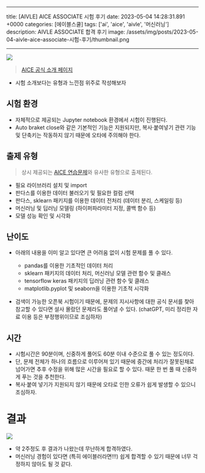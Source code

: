 

---
title: [AIVLE] AICE ASSOCIATE 시험 후기
date: 2023-05-04 14:28:31.891 +0000
categories: [에이블스쿨]
tags: ['ai', 'aice', 'aivle', '머신러닝']
description: AIVLE ASSOCIATE 합격 후기
image: /assets/img/posts/2023-05-04-aivle-aice-associate-시험-후기/thumbnail.png

---

![](/assets/img/posts/2023-05-04-aivle-aice-associate-시험-후기/img0.png)

> [AICE 공식 소개 페이지](https://aice.study/info/aice)

- 시험 소개보다는 유형과 느낀점 위주로 작성해보자

## 시험 환경

- 자체적으로 제공되는 Jupyter notebook 환경에서 시험이 진행된다.
- Auto braket close와 같은 기본적인 기능은 지원되지만, 복사·붙여넣기 관련 기능 및 단축키는 작동하지 않기 때문에 오타에 주의해야 한다.

## 출제 유형

> 상시 제공되는 [AICE 연습문제](https://aice.study/certi/practice)와 유사한 유형으로 출제된다.

- 필요 라이브러리 설치 및 import
- 판다스를 이용한 데이터 불러오기 및 필요한 컬럼 선택
- 판다스, sklearn 패키지를 이용한 데이터 전처리 (데이터 분리, 스케일링 등)
- 머신러닝 및 딥러닝 모델링 (하이퍼파라미터 지정, 콜백 함수 등)
- 모델 성능 확인 및 시각화

## 난이도

- 아래의 내용을 이미 알고 있다면 큰 어려움 없이 시험 문제를 풀 수 있다.
    - pandas를 이용한 기초적인 데이터 처리
    - sklearn 패키지의 데이터 처리, 머신러닝 모델 관련 함수 및 클래스
    - tensorflow keras 패키지의 딥러닝 관련 함수 및 클래스
    - matplotlib.pyplot 및 seaborn을 이용한 기초적 시각화


- 검색이 가능한 오픈북 시험이기 때문에, 문제의 지시사항에 대한 공식 문서를 찾아 참고할 수 있다면 설사 몰랐던 문제라도 풀어낼 수 있다. (chatGPT, 미리 정리한 자료 이용 등은 부정행위이므로 조심하자)

## 시간

- 시험시간은 90분이며, 신중하게 풀어도 60분 이내 수준으로 풀 수 있는 정도이다.
- 단, 문제 전체가 하나의 흐름으로 이루어져 있기 때문에 중간에 처리가 잘못된채로 넘어가면 추후 수정을 위해 많은 시간을 필요로 할 수 있다. 때문 한 번 풀 때 신중하게 푸는 것을 추천한다.
- 복사·붙여 넣기가 지원되지 않기 때문에 오타로 인한 오류가 쉽게 발생할 수 있으니 조심하자.

# 결과

![](/assets/img/posts/2023-05-04-aivle-aice-associate-시험-후기/img1.png)

- 약 2주정도 후 결과가 나왔는데 무난하게 합격하였다.
- 머신러닝 경험이 있다면 (특히 에이블러라면!!!) 쉽게 합격할 수 있기 때문에 너무 걱정하지 않아도 될 것 같다.

        